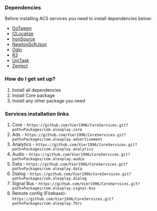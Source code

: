 ### Dependencies ###

Before installing ACS services you need to install dependencies below:

* [DoTween](http://dotween.demigiant.com/)
* [I2Localize](https://assetstore.unity.com/packages/tools/localization/i2-localization-14884)
* [IronSource](https://developers.is.com/ironsource-mobile/unity/unity-plugin/)
* [NewtonSoftJson](https://github.com/jilleJr/Newtonsoft.Json-for-Unity)
* [Odin](https://odininspector.com/)
* [R3](https://github.com/Cysharp/R3?tab=readme-ov-file#unity)
* [UniTask](https://github.com/Cysharp/UniTask)
* [Zenject](https://github.com/modesttree/Zenject)

### How do I get set up? ###

1. Install all dependencies
2. Install Core package
3. Install any other package you need

### Services installation links ###
1. Core -       `https://github.com/Vier1996/CoreServices.git?path=Packages/com.alexplay.core`
2. Ads -        `https://github.com/Vier1996/CoreServices.git?path=Packages/com.alexplay.advertisement`
3. Analytics -  `https://github.com/Vier1996/CoreServices.git?path=Packages/com.alexplay.analytics`
4. Audio -      `https://github.com/Vier1996/CoreServices.git?path=Packages/com.alexplay.audio`
5. Data -       `https://github.com/Vier1996/CoreServices.git?path=Packages/com.alexplay.data`
6. Dialog -     `https://github.com/Vier1996/CoreServices.git?path=Packages/com.alexplay.dialog`
7. Signal Bus - `https://github.com/Vier1996/CoreServices.git?path=Packages/com.alexplay.signal-bus`
8. Remote config (Firebase)- `https://github.com/Vier1996/CoreServices.git?path=Packages/com.alexplay.fbrc`
